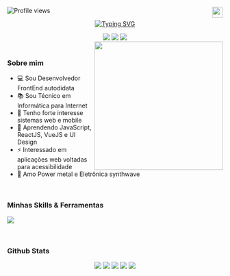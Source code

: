 <p align="left"> <img src="https://komarev.com/ghpvc/?username=joaobatistajr&color=405DE6" alt="Profile views" /> 
 <a href="https://github.com/JoaoBatistaJr/JoaoBatistaJr/blob/master/README-en.md"><img width="25" height="25" align="right" src="https://img.icons8.com/color/25/usa.png" alt="usa"/>
</p>

<p align="center" >
<a href="https://git.io/typing-svg"><img src="https://readme-typing-svg.demolab.com?font=Fira+Sans&size=22&duration=3000&pause=1000&color=61DAFB&center=true&vCenter=true&width=450&lines=Ol%C3%A1!+%F0%9F%91%8B%F0%9F%8F%BB+Boas+Vindas!;Desenvolvedor+Frontend;Sempre+aprendendo+coisas+novas" alt="Typing SVG" /></a>
</p>

<!--<div align="center">
    <a href="https://juniorsantos.vercel.app" target="_blank"><img src=https://img.shields.io/badge/Portfólio-161822?style=for-the-badge&logo=vercel&logoColor=white/></a>
</div>-->
<div align="center">
    <a href="https://www.linkedin.com/in/jbjunior03/" target="_blank"><img src=https://img.shields.io/badge/linkedin-%2300acee.svg?color=405DE6&style=for-the-badge&logo=linkedin&logoColor=white /></a>
    <a href = "mailto:joaob.dev@gmail.com"><img src="https://img.shields.io/badge/-Gmail-%23333?style=for-the-badge&logo=gmail&logoColor=white" target="_blank"></a>
    <a href="https://instagram.com/joaob.dev" target="_blank"><img src=https://img.shields.io/badge/instagram-%ff5851db.svg?color=C13584&style=for-the-badge&logo=instagram&logoColor=white /></a>
</div>

<div>
  <picture> <img align="right" src="https://github.com/7oSkaaa/7oSkaaa/blob/main/Images/Right_Side.gif?raw=true" width = 300px> </picture>
</div>

<br>

<h3> Sobre mim</h3>
<div>
    <ul>
        <li>💻 Sou Desenvolvedor FrontEnd autodidata </li>
        <li>📚 Sou Técnico em Informática para Internet</li>
        <li>📝 Tenho forte interesse sistemas web e mobile </li>
        <li>🌱 Aprendendo JavaScript, ReactJS, VueJS e UI Design</li>
        <li>⚡ Interessado em aplicações web voltadas para acessibilidade</li>
        <li>🎵 Amo Power metal e Eletrônica synthwave
    </ul>
 </div>

<br>

<h3> Minhas Skills & Ferramentas</h3>
 <p>
   <a href="https://skillicons.dev">
     <img src="https://skillicons.dev/icons?i=html,css,js,ts,react,vue,next,sass,tailwind,styledcomponents,bootstrap,webpack,babel,jquery,git,wordpress,php,django,py,java,selenium,mysql,cs,godot,figma,vscode,vercel,bash,ai,ae" />
   </a>
 </p>

<br>

<h3>Github Stats</h3>
<div align="center">
 <img src="http://github-profile-summary-cards.vercel.app/api/cards/stats?username=joaobatistajr&theme=react&rank_icon=defaut&include_all_commits=true" />
 <img src="http://github-profile-summary-cards.vercel.app/api/cards/repos-per-language?username=joaobatistajr&theme=react&show_icons=true&hide_border=true&border_radius=10" />
 <img src="http://github-profile-summary-cards.vercel.app/api/cards/productive-time?username=joaobatistajr&theme=react&utcOffset=8" />
 <img src="http://github-profile-summary-cards.vercel.app/api/cards/most-commit-language?username=joaobatistajr&theme=react"/>
 <img src="http://github-profile-summary-cards.vercel.app/api/cards/profile-details?username=joaobatistajr&theme=react&card_width=500px" />
</a>
</div>

